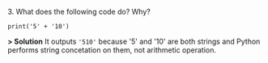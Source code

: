 3\. What does the following code do? Why?
```
print('5' + '10')
```

**> Solution**
It outputs `'510'` because '5' and '10' are both strings and Python performs string concetation on them, not arithmetic operation.